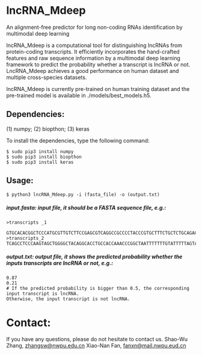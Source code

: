 # lncRNA_Mdeep
An alignment-free predictor for long non-coding RNAs identification by multimodal deep learning

lncRNA_Mdeep is a computational tool for distinguishing lncRNAs from protein-coding transcripts. It efficiently incorporates the hand-crafted features and raw sequence information by a multimodal deep learning framework to predict the probability whether a transcript is lncRNA or not. LncRNA_Mdeep achieves a good performance on human dataset and multiple cross-species datasets.

lncRNA_Mdeep is currently pre-trained on human training dataset and the pre-trained model is available in ./models/best_models.h5. 

## Dependencies: 
(1) numpy; (2) biopthon; (3) keras

To install the dependencies, type the following command:

    $ sudo pip3 install numpy
    $ sudo pip3 install biopthon
    $ sudo pip3 install keras

## Usage:
    $ python3 lncRNA_Mdeep.py -i (fasta_file) -o (output.txt)
  
   ##### input.fasta: input file, it should be a FASTA sequence file, e.g.:
    >transcripts _1
      GTGCACACGGCTCCCATGCGTTGTCTTCCGAGCGTCAGGCCGCCCCTACCCGTGCTTTCTGCTCTGCAGACCCTCTTCCTAGACCTCCGTCCTTTGTCCCATCGCTGCCTTCCCCTCAAGCTCAGGGCCAAGCTGTCCGCCAACCTCGGCTCCTCCGGGCAGCCCTCGCCCGGGGTGCGCCCCGGGGCAGGACCCCCAGCCCACGCCCAGGGCCCGCCCCTGCCCTCCAGCCCTACGCCTTGACCCGCTTTCCTGCGTCTCTCAGCCTACCTGACCTTGTCTTTACCTCTGT…
    >transcripts_2
    TCAGCCTCCCAAGTAGCTGGGGCTACAGGCACCTGCCACCAAACCCGGCTAATTTTTTTGTATTTTTAGTAGAGACGGGGTTTCACCGTGTTAGCCAGGATCGTCTTGATCTCCTGACCTTGTGATCCACCCGCCTCGGCCTCCCAAATTGCTGGGATTACAGATGTGAGCCACCGCACCTGGTCCAAGAACCCAAGTTTTAGATCTAGAGTGATGTCAGCATGACATTGATTTCCTGAGGCCCAGGGGCGAAGGAGCTGAGGACAGCAGAGGGGTG…
   ##### output.txt: output file, it shows the predicted probability whether the inputs transcripts are lncRNA or not, e.g.:
    0.87
    0.21
    # If the predicted probability is bigger than 0.5, the corresponding input transcript is lncRNA. 
    Otherwise, the input transcript is not lncRNA. 

# Contact:
If you have any questions, please do not hesitate to contact us.
Shao-Wu Zhang, zhangsw@nwpu.edu.cn
Xiao-Nan Fan, fanxn@mail.nwpu.eud.cn
